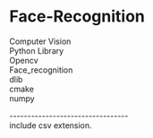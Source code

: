 # Face-Recognition<br>
Computer Vision<br>
Python Library<br>
Opencv<br>
Face_recognition<br>
dlib<br>
cmake<br>
numpy<br>

---------------------------------<br>
include csv extension.
